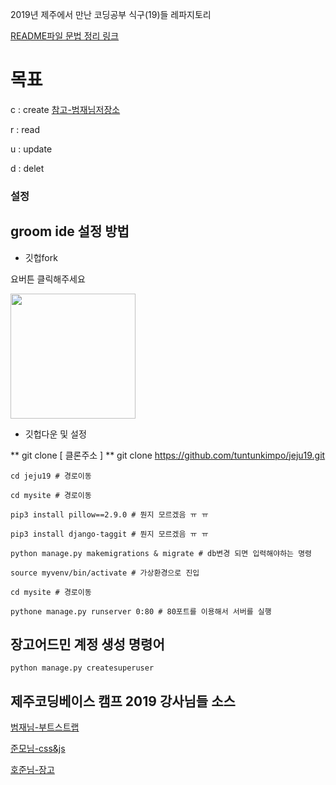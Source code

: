 2019년 제주에서 만난 코딩공부 식구(19)들 레파지토리

[README파일 문법 정리 링크](https://teragoon.wordpress.com/2012/04/04/github%EC%97%90%EC%84%9C-readmemd-%EC%9E%91%EC%84%B1%ED%95%98%EA%B8%B0markdown-%EB%AC%B8%EB%B2%95/)


# 목표

c : create [참고-범재님저장소](https://github.com/beomjae/djangocafelist)

r : read

u : update

d : delet


### 설정

## groom ide 설정 방법

+ 깃헙fork

요버튼 클릭해주세요 

<img width="200" src="https://user-images.githubusercontent.com/12974446/51506545-246e9080-1e30-11e9-8fb0-84912434e068.png">


+ 깃헙다운 및 설정

** git clone [ 클론주소 ]
** git clone https://github.com/tuntunkimpo/jeju19.git

    cd jeju19 # 경로이동
    
    cd mysite # 경로이동
    
    pip3 install pillow==2.9.0 # 뭔지 모르겠음 ㅠ ㅠ 
    
    pip3 install django-taggit # 뭔지 모르겠음 ㅠ ㅠ 
    
    python manage.py makemigrations & migrate # db변경 되면 입력해야하는 명령
    
    source myvenv/bin/activate # 가상환경으로 진입
    
    cd mysite # 경로이동
    
    pythone manage.py runserver 0:80 # 80포트를 이용해서 서버를 실행
    
## 장고어드민 계정 생성 명령어 

    python manage.py createsuperuser

## 제주코딩베이스 캠프 2019 강사님들 소스

[범재님-부트스트랩](https://github.com/beomjae/jejucafe-bootstrap)

[준모님-css&js](https://github.com/tuntunkimpo/junmonim)

[호준님-장고](https://github.com/tuntunkimpo/hojunnim)
